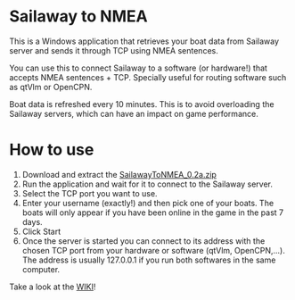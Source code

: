 # Sailaway to NMEA

This is a Windows application that retrieves your boat data from Sailaway server and sends it through TCP using NMEA sentences.

You can use this to connect Sailaway to a software (or hardware!) that accepts NMEA sentences + TCP. Specially useful for routing software such as qtVlm or OpenCPN.

Boat data is refreshed every 10 minutes. This is to avoid overloading the Sailaway servers, which can have an impact on game performance.

# How to use

1. Download and extract the [SailawayToNMEA_0.2a.zip](https://github.com/expilu/sailaway-api-to-nmea/releases/download/v0.2a/SailawayToNMEA_0.2a.zip)
1. Run the application and wait for it to connect to the Sailaway server.
2. Select the TCP port you want to use.
3. Enter your username (exactly!) and then pick one of your boats. The boats will only appear if you have been online in the game in the past 7 days.
4. Click Start
5. Once the server is started you can connect to its address with the chosen TCP port from your hardware or software (qtVlm, OpenCPN,...). The address is usually 127.0.0.1 if you run both softwares in the same computer.




Take a look at the [WIKI](https://github.com/expilu/sailaway-api-to-nmea/wiki)!
